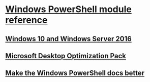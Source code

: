 # [Windows PowerShell module reference](index.md)
## [Windows 10 and Windows Server 2016](windows/index.md)
## [Microsoft Desktop Optimization Pack](mdop/index.md)
## [Make the Windows PowerShell docs better](contribute-to-a-topic.md)
